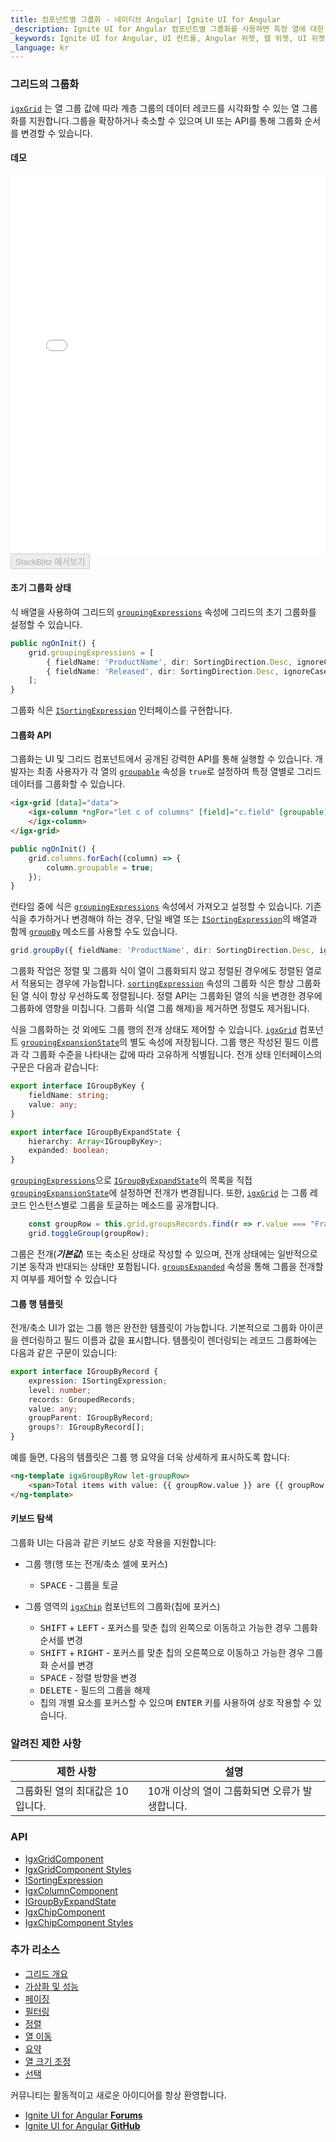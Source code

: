 ```yaml
---
title: 컴포넌트별 그룹화 - 네이티브 Angular| Ignite UI for Angular
_description: Ignite UI for Angular 컴포넌트별 그룹화를 사용하면 특정 열에 대한 공통 값을 기준으로 데이터를 그룹화할 수 있습니다.
_keywords: Ignite UI for Angular, UI 컨트롤, Angular 위젯, 웹 위젯, UI 위젯, Angular, 네이티브 Angular 컴포넌트 세트, 네이티브 Angular 컨트롤, 네이티브 Angular 컴포넌트 라이브러리, 네이티브 Angular 컴포넌트, Angular 데이터 그리드 컴포넌트, Angular 데이터 그리드 컨트롤, Angular 그리드 컴포넌트, Angular 그리드 컨트롤, Angular 고성능 그리드, 별 그룹화, 별 그룹, 그룹화, 열 그룹화
_language: kr
---
```


### 그리드의 그룹화

[`igxGrid`]({environment:angularApiUrl}/classes/igxgridcomponent.html) 는 열 그룹 값에 따라 계층 그룹의 데이터 레코드를 시각화할 수 있는 열 그룹화를 지원합니다.그룹을 확장하거나 축소할 수 있으며 UI 또는 API를 통해 그룹화 순서를 변경할 수 있습니다.


#### 데모

<div class="sample-container loading" style="height:605px">
    <iframe id="grid-sample-groupby-iframe" src='{environment:demosBaseUrl}/grid-groupby' width="100%" height="100%" seamless frameBorder="0" onload="onSampleIframeContentLoaded(this);"></iframe>
</div>
<div>
<button data-localize="stackblitz" disabled class="stackblitz-btn" data-iframe-id="grid-sample-groupby-iframe" data-demos-base-url="{environment:demosBaseUrl}">StackBlitz 에서보기</button>
</div>

#### 초기 그룹화 상태

식 배열을 사용하여 그리드의 [`groupingExpressions`]({environment:angularApiUrl}/classes/igxgridcomponent.html#groupingexpressions) 속성에 그리드의 초기 그룹화를 설정할 수 있습니다.

```typescript
public ngOnInit() {
    grid.groupingExpressions = [
        { fieldName: 'ProductName', dir: SortingDirection.Desc, ignoreCase: true, strategy: DefaultSortingStrategy.instance() },
        { fieldName: 'Released', dir: SortingDirection.Desc, ignoreCase: false, strategy: DefaultSortingStrategy.instance() }
    ];
}
```

그룹화 식은 [`ISortingExpression`]({environment:angularApiUrl}/interfaces/isortingexpression.html) 인터페이스를 구현합니다.

#### 그룹화 API

그룹화는 UI 및 그리드 컴포넌트에서 공개된 강력한 API를 통해 실행할 수 있습니다. 개발자는 최종 사용자가 각 열의 [`groupable`]({environment:angularApiUrl}/classes/igxcolumncomponent.html#groupable) 속성을 `true`로 설정하여 특정 열별로 그리드 데이터를 그룹화할 수 있습니다.

```html
<igx-grid [data]="data">
    <igx-column *ngFor="let c of columns" [field]="c.field" [groupable]="true">
    </igx-column>
</igx-grid>
```

```typescript
public ngOnInit() {
    grid.columns.forEach((column) => {
        column.groupable = true;
    });
}
```

런타임 중에 식은 [`groupingExpressions`]({environment:angularApiUrl}/classes/igxgridcomponent.html#groupingexpressions) 속성에서 가져오고 설정할 수 있습니다. 기존 식을 추가하거나 변경해야 하는 경우, 단일 배열 또는 [`ISortingExpression`]({environment:angularApiUrl}/interfaces/isortingexpression.html)의 배열과 함께 [`groupBy`]({environment:angularApiUrl}/classes/igxgridcomponent.html#groupby) 메소드를 사용할 수도 있습니다.

```typescript
grid.groupBy({ fieldName: 'ProductName', dir: SortingDirection.Desc, ignoreCase: true, strategy: DefaultSortingStrategy.instance() });
```

그룹화 작업은 정렬 및 그룹화 식이 열이 그룹화되지 않고 정렬된 경우에도 정렬된 열로서 적용되는 경우에 가능합니다. [`sortingExpression`]({environment:angularApiUrl}/classes/igxgridcomponent.html#sortingexpressions) 속성의 그룹화 식은 항상 그룹화된 열 식이 항상 우선하도록 정렬됩니다. 정렬 API는 그룹화된 열의 식을 변경한 경우에 그룹화에 영향을 미칩니다. 그룹화 식(열 그룹 해제)을 제거하면 정렬도 제거됩니다.

식을 그룹화하는 것 외에도 그룹 행의 전개 상태도 제어할 수 있습니다. [`igxGrid`]({environment:angularApiUrl}/classes/igxgridcomponent.html) 컴포넌트 [`groupingExpansionState`]({environment:angularApiUrl}/classes/igxgridcomponent.html#groupingexpansionstate)의 별도 속성에 저장됩니다. 그룹 행은 작성된 필드 이름과 각 그룹화 수준을 나타내는 값에 따라 고유하게 식별됩니다. 전개 상태 인터페이스의 구문은 다음과 같습니다:

```typescript
export interface IGroupByKey {
    fieldName: string;
    value: any;
}

export interface IGroupByExpandState {
    hierarchy: Array<IGroupByKey>;
    expanded: boolean;
}
```

[`groupingExpressions`]({environment:angularApiUrl}/classes/igxgridcomponent.html#groupingexpressions)으로 [`IGroupByExpandState`]({environment:angularApiUrl}/interfaces/igroupbyexpandstate.html)의 목록을 직접 [`groupingExpansionState`]({environment:angularApiUrl}/classes/igxgridcomponent.html#groupingexpansionstate)에 설정하면 전개가 변경됩니다. 또한, [`igxGrid`]({environment:angularApiUrl}/classes/igxgridcomponent.html) 는 그룹 레코드 인스턴스별로 그룹을 토글하는 메소드를 공개합니다.

```typescript
    const groupRow = this.grid.groupsRecords.find(r => r.value === "France");
    grid.toggleGroup(groupRow);
```

그룹은 전개(***기본값***) 또는 축소된 상태로 작성할 수 있으며, 전개 상태에는 일반적으로 기본 동작과 반대되는 상태만 포함됩니다. [`groupsExpanded`]({environment:angularApiUrl}/classes/igxgridcomponent.html#groupsexpanded) 속성을 통해 그룹을 전개할지 여부를 제어할 수 있습니다

#### 그룹 행 템플릿

전개/축소 UI가 없는 그룹 행은 완전한 템플릿이 가능합니다. 기본적으로 그룹화 아이콘을 렌더링하고 필드 이름과 값을 표시합니다. 템플릿이 렌더링되는 레코드 그룹화에는 다음과 같은 구문이 있습니다:

```typescript
export interface IGroupByRecord {
    expression: ISortingExpression;
    level: number;
    records: GroupedRecords;
    value: any;
    groupParent: IGroupByRecord;
    groups?: IGroupByRecord[];
}
```

예를 들면, 다음의 템플릿은 그룹 행 요약을 더욱 상세하게 표시하도록 합니다:

```html
<ng-template igxGroupByRow let-groupRow>
    <span>Total items with value: {{ groupRow.value }} are {{ groupRow.records.length }}</span>
</ng-template>
```

#### 키보드 탐색

그룹화 UI는 다음과 같은 키보드 상호 작용을 지원합니다:

- 그룹 행(행 또는 전개/축소 셀에 포커스)
   - <kbd>SPACE</kbd> - 그룹을 토글

- 그룹 영역의 [`igxChip`]({environment:angularApiUrl}/classes/igxchipcomponent.html) 컴포넌트의 그룹화(칩에 포커스)
   - <kbd>SHIFT</kbd> + <kbd>LEFT</kbd> - 포커스를 맞춘 칩의 왼쪽으로 이동하고 가능한 경우 그룹화 순서를 변경
   - <kbd>SHIFT</kbd> + <kbd>RIGHT</kbd> - 포커스를 맞춘 칩의 오른쪽으로 이동하고 가능한 경우 그룹화 순서를 변경
   - <kbd>SPACE</kbd> - 정렬 방향을 변경
   - <kbd>DELETE</kbd> - 필드의 그룹을 해제
   - 칩의 개별 요소를 포커스할 수 있으며 <kbd>ENTER</kbd> 키를 사용하여 상호 작용할 수 있습니다.

### 알려진 제한 사항

|제한 사항|설명|
|--- |--- |
|그룹화된 열의 최대값은 10입니다. | 10개 이상의 열이 그룹화되면 오류가 발생합니다.

### API

* [IgxGridComponent]({environment:angularApiUrl}/classes/igxgridcomponent.html)
* [IgxGridComponent Styles]({environment:sassApiUrl}/index.html#function-igx-grid-theme)
* [ISortingExpression]({environment:angularApiUrl}/interfaces/isortingexpression.html)
* [IgxColumnComponent]({environment:angularApiUrl}/classes/igxcolumncomponent.html)
* [IGroupByExpandState]({environment:angularApiUrl}/interfaces/igroupbyexpandstate.html)
* [IgxChipComponent]({environment:angularApiUrl}/classes/igxchipcomponent.html)
* [IgxChipComponent Styles]({environment:sassApiUrl}/index.html#function-igx-chip-theme)

### 추가 리소스
<div class="divider--half"></div>

* [그리드 개요](grid.md)
* [가상화 및 성능](grid_virtualization.md)
* [페이징](grid_paging.md)
* [필터링](grid_filtering.md)
* [정렬](grid_sorting.md)
* [열 이동](grid_column_moving.md)
* [요약](grid_summaries.md)
* [열 크기 조정](grid_column_resizing.md)
* [선택](grid_selection.md)

<div class="divider--half"></div>
커뮤니티는 활동적이고 새로운 아이디어를 항상 환영합니다.

* [Ignite UI for Angular **Forums**](https://www.infragistics.com/community/forums/f/ignite-ui-for-angular)
* [Ignite UI for Angular **GitHub**](https://github.com/IgniteUI/igniteui-angular)
